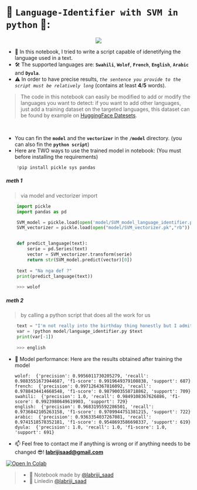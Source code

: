 # 📙 `Language-Identifier with SVM in python` 🐍:
<p align="center">
  <img src="https://user-images.githubusercontent.com/74627083/181483400-7c02cb91-512f-48b4-b1fb-577148639791.png" />
</p>

- 🎯 In this notebook, I tried to write a script capable of idenetifying the language used in a text. 
- 🛠️ The supported languages are:  **`Swahili`**, **`Wolof`**, **`French`**, **`English`**, **`Arabic`** and **`Dyula`**.
- ⚠️ In order to have precise results, _`the sentence you provide to the script must be relatively long`_ (contains at least **4**/**5** words).
> The code in this notebook can easily be modified to add or modify the languages you want to detect: if you want to add other languages, just add a training dataset on the targeted languages, this dataset can be found by example on [HuggingFace Datesets](https://huggingface.co/datasets?sort=downloads).

<br>

- You can fin the **`model`** and the **`vectorizer`** in the **`/model`** directory. (you can also fin the **`python script`**)
- Here are TWO ways to use the trained model in notebook: (You must before installing the requirements)

```py
    !pip install pickle sys pandas
```

##### meth 1
> via model and vectorizer import

```py
    import pickle
    import pandas as pd

    SVM_model = pickle.load(open('model/SVM_model_language_identifier.pkl', 'rb'))
    SVM_vectorizer = pickle.load(open("model/SVM_vectorizer.pk","rb"))


    def predict_language(text):
        serie = pd.Series(text)
        vector = SVM_vectorizer.transform(serie)
        return str(SVM_model.predict(vector)[0])
    
    text = "Na nga def ?" 
    print(predict_language(text))
    
    >>> wolof
 ```

##### meth 2
> by calling a python script that does all the work for us

```py
    text = "I'm not really into the birthday thing honestly but I admit this was a really chill"
    var = !python model/language_identifier.py $text 
    print(var[-1])
    
    >>> english
```

- 💪 Model performance: Here are the results obtained after training the model

      wolof:  {'precision': 0.9956011730205279, 'recall': 0.9883551673944687, 'f1-score': 0.9919649379108838, 'support': 687}
      french:  {'precision': 0.9971264367816092, 'recall': 0.9788434414668548, 'f1-score': 0.9879003558718862, 'support': 709}
      swahili:  {'precision': 1.0, 'recall': 0.9849108367626886, 'f1-score': 0.9923980649619903, 'support': 729}
      english:  {'precision': 0.9683195592286501, 'recall': 0.9736842105263158, 'f1-score': 0.9709944751381215, 'support': 722}
      arabic:  {'precision': 0.9363354037267081, 'recall': 0.9741518578352181, 'f1-score': 0.9548693586698337, 'support': 619}
      dyula:  {'precision': 1.0, 'recall': 1.0, 'f1-score': 1.0, 'support': 691}

- 📫 Feel free to contact me if anything is wrong or if anything needs to be changed 😎!  **labrijisaad@gmail.com**

<a href="https://colab.research.google.com/github/labrijisaad/Language-Identifier-SVM" target="_parent"><img src="https://colab.research.google.com/assets/colab-badge.svg" alt="Open In Colab"/></a>

> - 🙌 Notebook made by [@labriji_saad](https://github.com/labrijisaad)
> - 🔗 Linledin [@labriji_saad](https://www.linkedin.com/in/labrijisaad/)
